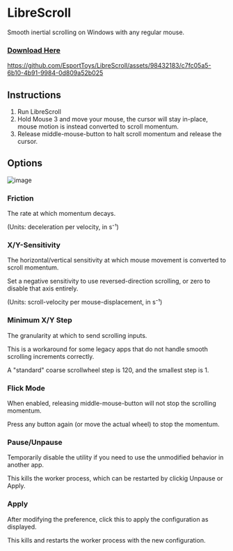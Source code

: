 # LibreScroll
Smooth inertial scrolling on Windows with any regular mouse.

### [Download Here](https://github.com/EsportToys/LibreScroll/releases)

https://github.com/EsportToys/LibreScroll/assets/98432183/c7fc05a5-6b10-4b91-9984-0d809a52b025


## Instructions
1. Run LibreScroll
2. Hold Mouse 3 and move your mouse, the cursor will stay in-place, mouse motion is instead converted to scroll momentum.
3. Release middle-mouse-button to halt scroll momentum and release the cursor.

## Options
![image](https://github.com/EsportToys/LibreScroll/assets/98432183/2bd2ac5a-e8e7-43ec-a52d-abef302f2bab)


### Friction
The rate at which momentum decays.

(Units: deceleration per velocity, in s&#8315;&sup1;)

### X/Y-Sensitivity
The horizontal/vertical sensitivity at which mouse movement is converted to scroll momentum. 

Set a negative sensitivity to use reversed-direction scrolling, or zero to disable that axis entirely.

(Units: scroll-velocity per mouse-displacement, in s&#8315;&sup1;)

### Minimum X/Y Step
The granularity at which to send scrolling inputs.

This is a workaround for some legacy apps that do not handle smooth scrolling increments correctly. 

A "standard" coarse scrollwheel step is 120, and the smallest step is 1.


### Flick Mode
When enabled, releasing middle-mouse-button will not stop the scrolling momentum. 

Press any button again (or move the actual wheel) to stop the momentum.

### Pause/Unpause
Temporarily disable the utility if you need to use the unmodified behavior in another app.

This kills the worker process, which can be restarted by clickig Unpause or Apply.

### Apply
After modifying the preference, click this to apply the configuration as displayed.

This kills and restarts the worker process with the new configuration.
